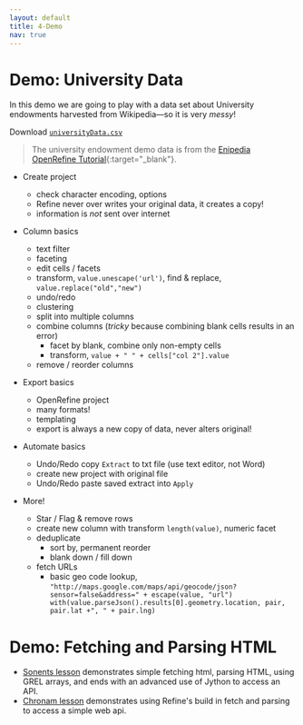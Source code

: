 ```yaml
---
layout: default
title: 4-Demo
nav: true
---
```


# Demo: University Data

In this demo we are going to play with a data set about University endowments harvested from Wikipedia—so it is very *messy*! 

Download <a href="assets/universityData.csv" target="_blank">`universityData.csv`</a>

> The university endowment demo data is from the [Enipedia OpenRefine Tutorial](http://enipedia.tudelft.nl/wiki/OpenRefine_Tutorial){:target="_blank"}. 

- Create project 
    - check character encoding, options
    - Refine never over writes your original data, it creates a copy!
    - information is *not* sent over internet

- Column basics
    - text filter
    - faceting
    - edit cells / facets
    - transform, `value.unescape('url')`, find & replace, `value.replace("old","new")`
    - undo/redo
    - clustering
	- split into multiple columns
    - combine columns (*tricky* because combining blank cells results in an error)
        - facet by blank, combine only non-empty cells
        - transform, `value + " " + cells["col 2"].value`
    - remove / reorder columns 

- Export basics
	- OpenRefine project
    - many formats!
    - templating
	- export is always a new copy of data, never alters original!
	
- Automate basics
	- Undo/Redo copy `Extract` to txt file (use text editor, not Word)
	- create new project with original file
	- Undo/Redo paste saved extract into `Apply` 

- More!
	- Star / Flag & remove rows
	- create new column with transform `length(value)`, numeric facet
	- deduplicate
		- sort by, permanent reorder
		- blank down / fill down 
    - fetch URLs
        - basic geo code lookup, `"http://maps.google.com/maps/api/geocode/json?sensor=false&address=" + escape(value, "url")
with(value.parseJson().results[0].geometry.location, pair, pair.lat +", " + pair.lng)`

# Demo: Fetching and Parsing HTML

- [Sonents lesson](sonnets-demo.html) demonstrates simple fetching html, parsing HTML, using GREL arrays, and ends with an advanced use of Jython to access an API.
- [Chronam lesson](chronam-demo.html) demonstrates using Refine's build in fetch and parsing to access a simple web api.
